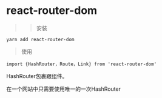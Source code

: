 # react-router-dom

> > 安装 

~~~
yarn add react-router-dom
~~~

> 使用

~~~
import {HashRouter，Route，Link} from 'react-router-dom'
~~~

HashRouter包裹跟组件。

在一个网站中只需要使用唯一的一次HashRouter